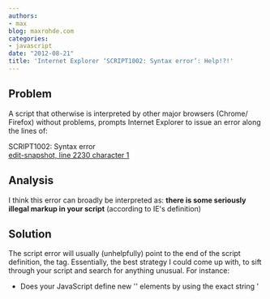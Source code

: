 ```yaml
---
authors:
- max
blog: maxrohde.com
categories:
- javascript
date: "2012-08-21"
title: 'Internet Explorer ‘SCRIPT1002: Syntax error’: Help!?!'
---
```


## Problem

A script that otherwise is interpreted by other major browsers (Chrome/ Firefox) without problems, prompts Internet Explorer to issue an error along the lines of:

SCRIPT1002: Syntax error  
[edit-snapshot, line 2230 character 1](0)

## Analysis

I think this error can broadly be interpreted as: **there is some seriously illegal markup in your script** (according to IE's definition)

## Solution

The script error will usually (unhelpfully) point to the end of the script definition, the </script> tag. Essentially, the best strategy I could come up with, to sift through your script and search for anything unusual. For instance:

- Does your JavaScript define new '<script></script>' elements by using the exact string '<script>'
- Does your JavaScript markup resembling HTML/XML style comments, such as \`<!--' or '-->'

## Resources

[JAVASCRIPT WITHIN AJAX FAILS TO LOAD IN IE - ERROR 80020101](http://bugs.jquery.com/ticket/9221)

